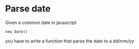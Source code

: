 # Parse date

Given a common date in javascript

```
new Date()

```

you have to write a function that parse the date to a dd/mm/yy
